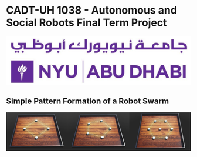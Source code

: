 # CADT-UH 1038 - Autonomous and Social Robots Final Term Project
![Logo](adlogo.png)


## Simple Pattern Formation of a Robot Swarm

![Swarm](swarm.png)
